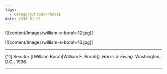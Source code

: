 ```yaml
---
tags:
  - Category/Facet/Photos
date: 1936-01-01
---
```

![[content/Images/william-e-borah-12.jpg]]

![[content/Images/william-e-borah-13.jpg]]

---

[^1] Senator [[William Borah|William E. Borah]]. *Harris & Ewing*. Washington, D.C., 1936.

---
